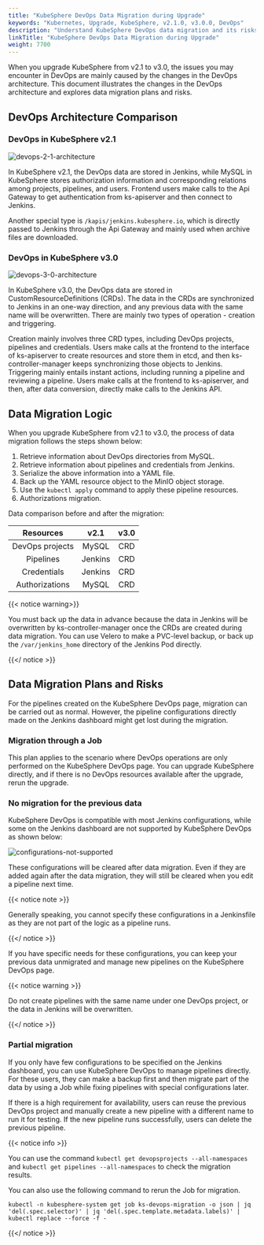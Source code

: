 ```yaml
---
title: "KubeSphere DevOps Data Migration during Upgrade"
keywords: "Kubernetes, Upgrade, KubeSphere, v2.1.0, v3.0.0, DevOps"
description: "Understand KubeSphere DevOps data migration and its risks during upgrade."
linkTitle: "KubeSphere DevOps Data Migration during Upgrade"
weight: 7700
---
```


When you upgrade KubeSphere from v2.1 to v3.0, the issues you may encounter in DevOps are mainly caused by the changes in the DevOps architecture. This document illustrates the changes in the DevOps architecture and explores data migration plans and risks.

## DevOps Architecture Comparison

### DevOps in KubeSphere v2.1

![devops-2-1-architecture](/images/docs/upgrade/devops-data-migration-upgrade/devops-2-1-architecture.png)

In KubeSphere v2.1, the DevOps data are stored in Jenkins, while MySQL in KubeSphere stores authorization information and corresponding relations among projects, pipelines, and users. Frontend users make calls to the Api Gateway to get authentication from ks-apiserver and then connect to Jenkins.

Another special type is `/kapis/jenkins.kubesphere.io`, which is directly passed to Jenkins through the Api Gateway and mainly used when archive files are downloaded.

### DevOps in KubeSphere v3.0

![devops-3-0-architecture](/images/docs/upgrade/devops-data-migration-upgrade/devops-3-0-architecture.png)

In KubeSphere v3.0, the DevOps data are stored in CustomResourceDefinitions (CRDs). The data in the CRDs are synchronized to Jenkins in an one-way direction, and any previous data with the same name will be overwritten. There are mainly two types of operation - creation and triggering.

Creation mainly involves three CRD types, including DevOps projects, pipelines and credentials. Users make calls at the frontend to the interface of ks-apiserver to create resources and store them in etcd, and then ks-controller-manager keeps synchronizing those objects to Jenkins. Triggering mainly entails instant actions, including running a pipeline and reviewing a pipeline. Users make calls at the frontend to ks-apiserver, and then, after data conversion, directly make calls to the Jenkins API.

## Data Migration Logic

When you upgrade KubeSphere from v2.1 to v3.0, the process of data migration follows the steps shown below:

1. Retrieve information about DevOps directories from MySQL.
2. Retrieve information about pipelines and credentials from Jenkins.
3. Serialize the above information into a YAML file.
4. Back up the YAML resource object to the MinIO object storage.
5. Use the `kubectl apply` command to apply these pipeline resources.
6. Authorizations migration.

Data comparison before and after the migration:

|    Resources    |  v2.1   | v3.0 |
| :-------------: | :-----: | :--: |
| DevOps projects |  MySQL  | CRD  |
|    Pipelines    | Jenkins | CRD  |
|   Credentials   | Jenkins | CRD  |
| Authorizations  |  MySQL  | CRD  |

{{< notice warning>}}

You must back up the data in advance because the data in Jenkins will be overwritten by ks-controller-manager once the CRDs are created during data migration. You can use Velero to make a PVC-level backup, or back up the `/var/jenkins_home` directory of the Jenkins Pod directly.

{{</ notice >}}

## Data Migration Plans and Risks

For the pipelines created on the KubeSphere DevOps page, migration can be carried out as normal. However, the pipeline configurations directly made on the Jenkins dashboard might get lost during the migration.

### Migration through a Job

This plan applies to the scenario where DevOps operations are only performed on the KubeSphere DevOps page. You can upgrade KubeSphere directly, and if there is no DevOps resources available after the upgrade, rerun the upgrade.

### No migration for the previous data

KubeSphere DevOps is compatible with most Jenkins configurations, while some on the Jenkins dashboard are not supported by KubeSphere DevOps as shown below:

![configurations-not-supported](/images/docs/upgrade/devops-data-migration-upgrade/configurations-not-supported.png)

These configurations will be cleared after data migration. Even if they are added again after the data migration, they will still be cleared when you edit a pipeline next time.

{{< notice note >}}

Generally speaking, you cannot specify these configurations in a Jenkinsfile as they are not part of the logic as a pipeline runs.

{{</ notice >}}

If you have specific needs for these configurations, you can keep your previous data unmigrated and manage new pipelines on the KubeSphere DevOps page. 

{{< notice warning >}}

Do not create pipelines with the same name under one DevOps project, or the data in Jenkins will be overwritten.

{{</ notice >}}

### Partial migration

If you only have few configurations to be specified on the Jenkins dashboard, you can use KubeSphere DevOps to manage pipelines directly. For these users, they can make a backup first and then migrate part of the data by using a Job while fixing pipelines with special configurations later.

If there is a high requirement for availability, users can reuse the previous DevOps project and manually create a new pipeline with a different name to run it for testing. If the new pipeline runs successfully, users can delete the previous pipeline.

{{< notice info >}}

You can use the command `kubectl get devopsprojects --all-namespaces` and `kubectl get pipelines --all-namespaces` to check the migration results.

You can also use the following command to rerun the Job for migration.

```
kubectl -n kubesphere-system get job ks-devops-migration -o json | jq 'del(.spec.selector)' | jq 'del(.spec.template.metadata.labels)' | kubectl replace --force -f -
```

{{</ notice >}}



